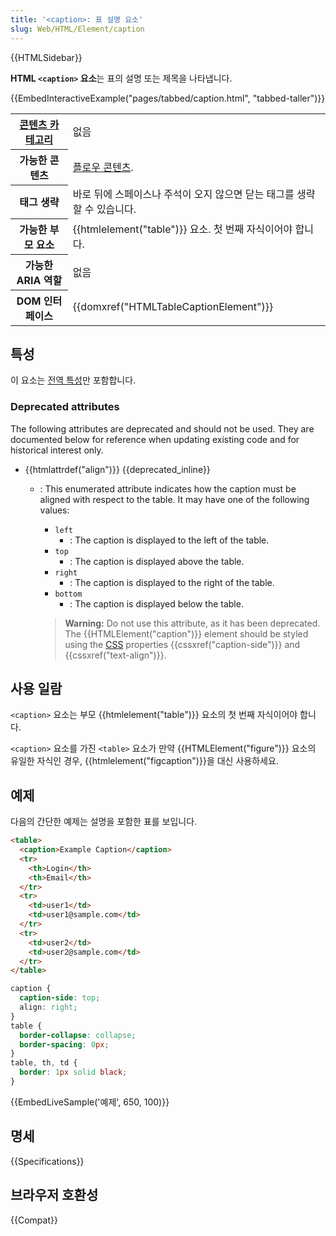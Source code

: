 ```yaml
---
title: '<caption>: 표 설명 요소'
slug: Web/HTML/Element/caption
---
```


{{HTMLSidebar}}

**HTML `<caption>` 요소**는 표의 설명 또는 제목을 나타냅니다.

{{EmbedInteractiveExample("pages/tabbed/caption.html", "tabbed-taller")}}

<table class="properties">
  <tbody>
    <tr>
      <th scope="row">
        <a href="/ko/docs/Web/Guide/HTML/Content_categories">콘텐츠 카테고리</a>
      </th>
      <td>없음</td>
    </tr>
    <tr>
      <th scope="row">가능한 콘텐츠</th>
      <td>
        <a href="/ko/docs/Web/Guide/HTML/Content_categories#플로우_콘텐츠"
          >플로우 콘텐츠</a
        >.
      </td>
    </tr>
    <tr>
      <th scope="row">태그 생략</th>
      <td>
        바로 뒤에 스페이스나 주석이 오지 않으면 닫는 태그를 생략할 수 있습니다.
      </td>
    </tr>
    <tr>
      <th scope="row">가능한 부모 요소</th>
      <td>{{htmlelement("table")}} 요소. 첫 번째 자식이어야 합니다.</td>
    </tr>
    <tr>
      <th scope="row">가능한 ARIA 역할</th>
      <td>없음</td>
    </tr>
    <tr>
      <th scope="row">DOM 인터페이스</th>
      <td>{{domxref("HTMLTableCaptionElement")}}</td>
    </tr>
  </tbody>
</table>

## 특성

이 요소는 [전역 특성](/ko/docs/Web/HTML/Global_attributes)만 포함합니다.

### Deprecated attributes

The following attributes are deprecated and should not be used. They are documented below for reference when updating existing code and for historical interest only.

- {{htmlattrdef("align")}} {{deprecated_inline}}

  - : This enumerated attribute indicates how the caption must be aligned with respect to the table. It may have one of the following values:

    - `left`
      - : The caption is displayed to the left of the table.
    - `top`
      - : The caption is displayed above the table.
    - `right`
      - : The caption is displayed to the right of the table.
    - `bottom`
      - : The caption is displayed below the table.

    > **Warning:** Do not use this attribute, as it has been deprecated. The {{HTMLElement("caption")}} element should be styled using the [CSS](/en-US/docs/Web/CSS) properties {{cssxref("caption-side")}} and {{cssxref("text-align")}}.

## 사용 일람

`<caption>` 요소는 부모 {{htmlelement("table")}} 요소의 첫 번째 자식이어야 합니다.

`<caption>` 요소를 가진 `<table>` 요소가 만약 {{HTMLElement("figure")}} 요소의 유일한 자식인 경우, {{htmlelement("figcaption")}}을 대신 사용하세요.

## 예제

다음의 간단한 예제는 설명을 포함한 표를 보입니다.

```html
<table>
  <caption>Example Caption</caption>
  <tr>
    <th>Login</th>
    <th>Email</th>
  </tr>
  <tr>
    <td>user1</td>
    <td>user1@sample.com</td>
  </tr>
  <tr>
    <td>user2</td>
    <td>user2@sample.com</td>
  </tr>
</table>
```

```css hidden
caption {
  caption-side: top;
  align: right;
}
table {
  border-collapse: collapse;
  border-spacing: 0px;
}
table, th, td {
  border: 1px solid black;
}
```

{{EmbedLiveSample('예제', 650, 100)}}

## 명세

{{Specifications}}

## 브라우저 호환성

{{Compat}}
